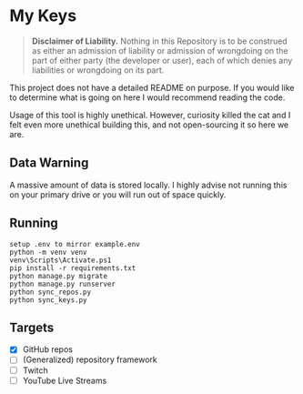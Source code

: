 # My Keys

> **Disclaimer of Liability.** Nothing in this Repository is to be construed as either an admission of liability or admission of wrongdoing on the part of either party (the developer or user), each of which denies any liabilities or wrongdoing on its part.

This project does not have a detailed README on purpose. If you would like to determine what is going on here I would recommend reading the code.

Usage of this tool is highly unethical. However, curiosity killed the cat and I felt even more unethical building this, and not open-sourcing it so here we are.

## Data Warning

A massive amount of data is stored locally. I highly advise not running this on your primary drive or you will run out of space quickly.

## Running

```
setup .env to mirror example.env
python -m venv venv
venv\Scripts\Activate.ps1
pip install -r requirements.txt
python manage.py migrate
python manage.py runserver
python sync_repos.py
python sync_keys.py
```

## Targets

- [x] GitHub repos
- [ ] (Generalized) repository framework
- [ ] Twitch
- [ ] YouTube Live Streams